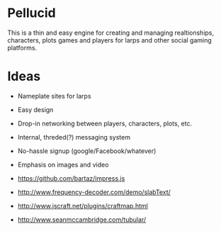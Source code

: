Pellucid
========

This is a thin and easy engine for creating and managing realtionships, characters, plots games and players for larps and other social gaming platforms.

Ideas
========

* Nameplate sites for larps
* Easy design
* Drop-in networking between players, characters, plots, etc.
* Internal, threded(?) messaging system
* No-hassle signup (google/Facebook/whatever)
* Emphasis on images and video

* https://github.com/bartaz/impress.js
* http://www.frequency-decoder.com/demo/slabText/
* http://www.jscraft.net/plugins/craftmap.html
* http://www.seanmccambridge.com/tubular/